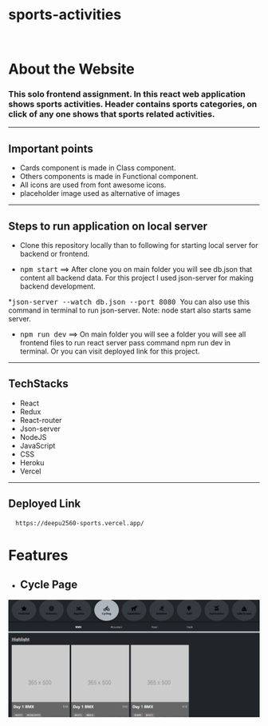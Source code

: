 # sports-activities
<br>

# About the Website


### This solo frontend assignment. In this react web application shows sports activities. Header contains sports categories, on click of any one shows that sports related activities.
<hr/>

## Important points
* Cards component is made in Class component.
* Others components is made in Functional component.
* All icons are used from font awesome icons.
* placeholder image used as alternative of images
<hr/>

## Steps to run application on local server

* Clone this repository locally than to following for starting local server for backend or frontend.

* <kbd>npm start</kbd> ==> After clone you on main folder you will see db.json that content all backend data. For this project I used json-server for making backend development.

*<kbd>json-server --watch db.json --port 8080 </kbd> You can also use this command in terminal to run json-server. Note: node start also starts same server.
  
 * <kbd>npm run dev</kbd> ==> On main folder you will see a folder you will see all frontend files to run react server pass command npm run dev in terminal. Or you can visit deployed link for this project.
<hr/>

## TechStacks
* React
* Redux
* React-router
* Json-server
* NodeJS
* JavaScript
* CSS
* Heroku
* Vercel
<hr/>

## Deployed Link

```bash
  https://deepu2560-sports.vercel.app/
```


# Features

* ##  Cycle Page
<img src="./image/page.png"/>
<br />
